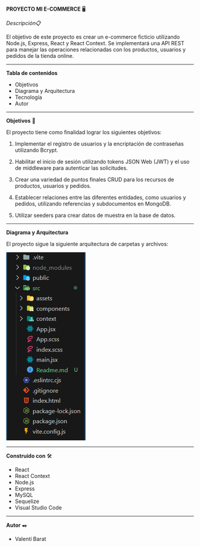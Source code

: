 **PROYECTO MI E-COMMERCE** 🖥️

*Descripción*📋

El objetivo de este proyecto es crear un e-commerce ficticio utilizando Node.js, Express, React y React Context. Se implementará una API REST para manejar las operaciones relacionadas con los productos, usuarios y pedidos de la tienda online.

* * *

**Tabla de contenidos**

- Objetivos
- Diagrama y Arquitectura
- Tecnología
- Autor

* * *

**Objetivos** 🎯

El proyecto tiene como finalidad lograr los siguientes objetivos:

1. Implementar el registro de usuarios y la encriptación de contraseñas utilizando Bcrypt.

2. Habilitar el inicio de sesión utilizando tokens JSON Web (JWT) y el uso de middleware para autenticar las solicitudes.

3. Crear una variedad de puntos finales CRUD para los recursos de productos, usuarios y pedidos.

4. Establecer relaciones entre las diferentes entidades, como usuarios y pedidos, utilizando referencias y subdocumentos en MongoDB.

5. Utilizar seeders para crear datos de muestra en la base de datos.

* * *

**Diagrama y Arquitectura**

El proyecto sigue la siguiente arquitectura de carpetas y archivos:

![Diagrama de las carpetas](src/assets/image/Carpetas-1.png)

* * *

**Construido con** 🛠️

- React
- React Context
- Node.js
- Express
- MySQL
- Sequelize
- Visual Studio Code

* * *

**Autor** ✒️

- Valentí Barat
